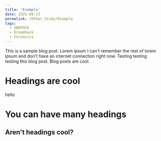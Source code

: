 ```yaml
---
title: 'Example'
date: 2025-09-23
permalink: /Other_Study/Example
tags:
  - SWUFOCE
  - Dreamhack
  - Forensics
---
```


This is a sample blog post. Lorem ipsum I can't remember the rest of lorem ipsum and don't have an internet connection right now. Testing testing testing this blog post. Blog posts are cool.

Headings are cool
======
hello

You can have many headings
======

Aren't headings cool?
------
